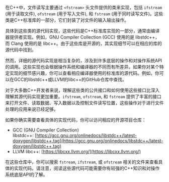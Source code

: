 在C++中，文件读写主要通过 `<fstream>` 头文件提供的类来实现，包括 `ifstream` (用于读取文件), `ofstream` (用于写入文件), 和 `fstream` (用于同时读写文件)。这些类是C++标准库的一部分，它们封装了对文件的输入输出操作。

具体到这些类的源代码实现，这些代码是C++标准库实现的一部分，通常由编译器提供者实现。例如，GNU Compiler Collection (GCC) 使用的是 libstdc++，而 Clang 使用的是 libc++。由于这些库是开源的，其实现细节可以在相应的库的源代码中找到。

然而，详细的源代码实现是相当复杂的，涉及到许多底层的操作和对操作系统API的调用。这些实现也会根据操作系统和编译器的不同而有所差异。如果你对某个特定实现的细节感兴趣，你可以查看相应编译器使用的标准库的源代码。例如，你可以在GCC的libstdc++或LLVM的libc++的GitHub仓库中查找。

对于大多数C++开发者来说，理解这些类的公共接口和如何使用这些接口比深入理解其源代码实现更加重要。`ifstream`, `ofstream`, 和 `fstream` 提供了丰富的接口来打开文件、读取数据、写入数据以及控制文件读写位置，这些操作对于进行文件处理的应用来说已经足够。

如果你确实需要查看具体的实现代码，你可以访问相应的开源项目仓库：

- GCC (GNU Compiler Collection) libstdc++: [https://gcc.gnu.org/onlinedocs/libstdc++/latest-doxygen/libstdc++.tag](https://gcc.gnu.org/onlinedocs/libstdc++/latest-doxygen/libstdc++.tag)
- LLVM libc++: [https://libcxx.llvm.org/](https://libcxx.llvm.org/)

在这些仓库中，你可以搜索 `fstream`, `ifstream`, 或 `ofstream` 相关的文件来查看具体的实现代码。请注意，阅读这些源代码可能需要你有较强的C++知识和对操作系统底层API的了解。